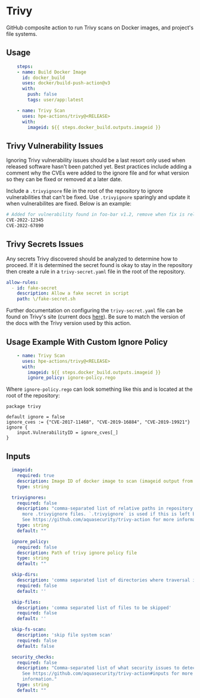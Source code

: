 # Trivy
GitHub composite action to run Trivy scans on Docker images, and project's file systems.

## Usage
```yaml
    steps:
    - name: Build Docker Image
      id: docker_build
      uses: docker/build-push-action@v3
      with:
        push: false
        tags: user/app:latest

    - name: Trivy Scan
      uses: hpe-actions/trivy@<RELEASE>
      with:
        imageid: ${{ steps.docker_build.outputs.imageid }}
```
## Trivy Vulnerability Issues
Ignoring Trivy vulnerability issues should be a last resort only used when
released software hasn't been patched yet. Best practices include adding a
comment why the CVEs were added to the ignore file and for what version so they
can be fixed or removed at a later date.

Include a `.trivyignore` file in the root of the repository to ignore
vulnerabilities that can't be fixed. Use `.trivyignore` sparingly and update it
when vulnerabilites are fixed. Below is an example:
```bash
# Added for vulnerability found in foo-bar v1.2, remove when fix is released
CVE-2022-12345
CVE-2022-67890
```
## Trivy Secrets Issues
Any secrets Trivy discovered should be analyzed to determine how to proceed. If
it is determined the secret found is okay to stay in the repository then create
a rule in a `trivy-secret.yaml` file in the root of the repository.

```yaml
allow-rules:
  - id: fake-secret
    description: Allow a fake secret in script
    path: \/fake-secret.sh
```

Further documentation on configuring the `trivy-secret.yaml` file can be found
on Trivy's site (current docs [here](https://aquasecurity.github.io/trivy/v0.30.4/docs/secret/configuration/)).
Be sure to match the version of the docs with the Trivy version used by this
action.

## Usage Example With Custom Ignore Policy
```yaml
    - name: Trivy Scan
      uses: hpe-actions/trivy@<RELEASE>
      with:
        imageid: ${{ steps.docker_build.outputs.imageid }}
        ignore_policy: ignore-policy.rego
```

Where `ignore-policy.rego` can look something like this and is located at the root of the repository:
```opa
package trivy

default ignore = false
ignore_cves := {"CVE-2017-11468", "CVE-2019-16884", "CVE-2019-19921"}
ignore {
    input.VulnerabilityID = ignore_cves[_]
}
```

## Inputs
```yaml
  imageid:
    required: true
    description: Image ID of docker image to scan (imageid output from docker/build-push-action)
    type: string

  trivyignores:
    required: false
    description: "comma-separated list of relative paths in repository to one or
      more .trivyignore files. `.trivyignore` is used if this is left blank.
      See https://github.com/aquasecurity/trivy-action for more information."
    type: string
    default: ""

  ignore_policy:
    required: false
    description: Path of trivy ignore policy file
    type: string
    default: ""

  skip-dirs:
    description: 'comma separated list of directories where traversal is skipped'
    required: false
    default: ''

  skip-files:
    description: 'comma separated list of files to be skipped'
    required: false
    default: ''

  skip-fs-scan:
    description: 'skip file system scan'
    required: false
    default: false

  security_checks:
    required: false
    description: "Comma-separated list of what security issues to detect.
      See https://github.com/aquasecurity/trivy-action#inputs for more
      information."
    type: string
    default: ""
```
